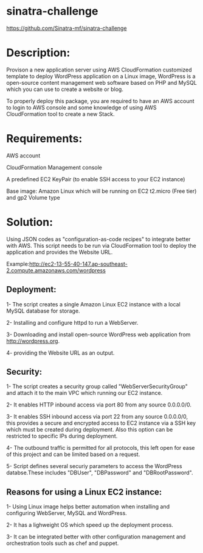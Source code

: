 # sinatra-challenge
https://github.com/Sinatra-mf/sinatra-challenge

# Description:

Provison a new application server using AWS CloudFormation customized template to deploy WordPress application on a Linux image, WordPress is a open-source content management web software based on PHP and MySQL which you can use to create a website or blog.

To properly deploy this package, you are required to have an AWS account to login to AWS console and some knowledge of using AWS CloudFormation tool to create a new Stack.

# Requirements:

AWS account 

CloudFormation Management console

A predefined EC2 KeyPair (to enable SSH access to your EC2 instance)

Base image: Amazon Linux which will be running on EC2 t2.micro (Free tier) and gp2 Volume type

# Solution:

Using JSON codes as "configuration-as-code recipes" to integrate better with AWS. This script needs to be run via CloudFormation tool to deploy the application and provides the Website URL.

Example:http://ec2-13-55-40-147.ap-southeast-2.compute.amazonaws.com/wordpress 

Deployment:
--------------
1- The script creates a single Amazon Linux EC2 instance with a local MySQL database for storage. 

2- Installing and configure httpd to run a WebServer.

3- Downloading and install open-source WordPress web application from http://wordpress.org.

4- providing the Website URL as an output.

Security:
-----------------
1- The script creates a security group called "WebServerSecurityGroup" and attach it to the main VPC which running our EC2 instance.

2- It enables HTTP inbound access via port 80 from any source 0.0.0.0/0.

3- It enables SSH inbound access via port 22 from any source 0.0.0.0/0, this provides a secure and encrypted access to EC2 instance via a SSH key which must be created during deployment. 
Also this option can be restricted to specific IPs during deployment.

4- The outbound traffic is permitted for all protocols, this left open for ease of this project and can be limited based on a request.

5- Script defines several securiy parameters to access the WordPress databse.These includes "DBUser", "DBPassword" and "DBRootPassword".

Reasons for using a Linux EC2 instance:
-----

1- Using Linux image helps better automation when installing and configuring WebServer, MySQL and WordPress.

2- It has a lighweight OS which speed up the deployment process.

3- It can be integrated better with other configuration management and orchestration tools such as chef and puppet.

